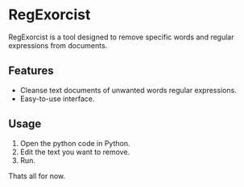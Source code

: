 # RegExorcist

RegExorcist is a tool designed to remove specific words and regular expressions from documents.

## Features

- Cleanse text documents of unwanted words regular expressions.
- Easy-to-use interface.

## Usage

1. Open the python code in Python.
2. Edit the text you want to remove.
3. Run.


Thats all for now.

